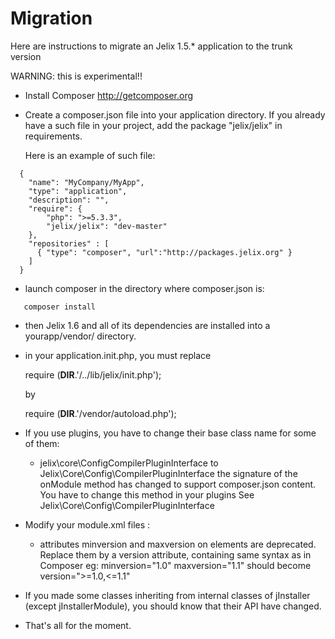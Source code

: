 Migration
=========


Here are instructions to migrate an Jelix 1.5.* application to the trunk version

WARNING: this is experimental!!

- Install Composer http://getcomposer.org
- Create a composer.json file into your application directory.
  If you already have a such file in your project, add the package "jelix/jelix"
  in requirements.
  
  Here is an example of such file:

```
  {
    "name": "MyCompany/MyApp",
    "type": "application",
    "description": "",
    "require": {
        "php": ">=5.3.3",
        "jelix/jelix": "dev-master"
    },
    "repositories" : [
      { "type": "composer", "url":"http://packages.jelix.org" }
    ]
  }
```

- launch composer in the directory where composer.json is:

```
   composer install
```

- then Jelix 1.6 and all of its dependencies are installed into a yourapp/vendor/ directory.
- in your application.init.php, you must replace

    require (__DIR__.'/../lib/jelix/init.php');

  by

    require (__DIR__.'/vendor/autoload.php');


- If you use plugins, you have to change their base class name for some of them:
   - jelix\core\ConfigCompilerPluginInterface to Jelix\Core\Config\CompilerPluginInterface
        the signature of the onModule method has changed to support composer.json content.
        You have to change this method in your plugins
        See Jelix\Core\Config\CompilerPluginInterface

- Modify your module.xml files :
    - attributes minversion and maxversion on <dependency> elements are deprecated. Replace
      them by a version attribute, containing same syntax as in Composer
      eg: minversion="1.0" maxversion="1.1"
      should become version=">=1.0,<=1.1"

- If you made some classes inheriting from internal classes of jInstaller (except jInstallerModule),
   you should know that their API have changed.

- That's all for the moment.

